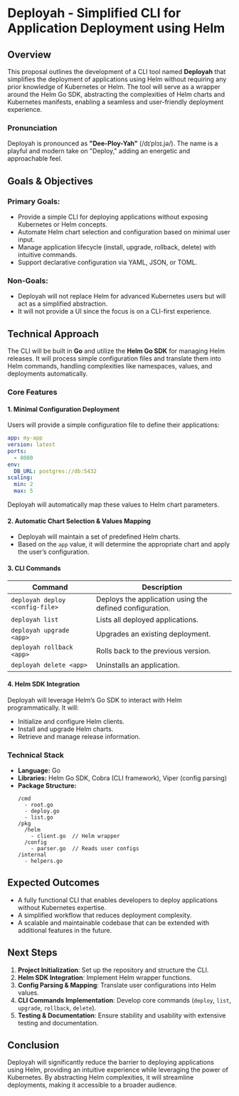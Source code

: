# Deployah - Simplified CLI for Application Deployment using Helm

## **Overview**

This proposal outlines the development of a CLI tool named **Deployah** that simplifies the deployment of applications using Helm without requiring any prior knowledge of Kubernetes or Helm. The tool will serve as a wrapper around the Helm Go SDK, abstracting the complexities of Helm charts and Kubernetes manifests, enabling a seamless and user-friendly deployment experience.

### **Pronunciation**
Deployah is pronounced as **"Dee-Ploy-Yah"** (/dɪˈplɔɪ.jə/). The name is a playful and modern take on "Deploy," adding an energetic and approachable feel.

## **Goals & Objectives**

### **Primary Goals:**

- Provide a simple CLI for deploying applications without exposing Kubernetes or Helm concepts.
- Automate Helm chart selection and configuration based on minimal user input.
- Manage application lifecycle (install, upgrade, rollback, delete) with intuitive commands.
- Support declarative configuration via YAML, JSON, or TOML.

### **Non-Goals:**

- Deployah will not replace Helm for advanced Kubernetes users but will act as a simplified abstraction.
- It will not provide a UI since the focus is on a CLI-first experience.

## **Technical Approach**

The CLI will be built in **Go** and utilize the **Helm Go SDK** for managing Helm releases. It will process simple configuration files and translate them into Helm commands, handling complexities like namespaces, values, and deployments automatically.

### **Core Features**

#### **1. Minimal Configuration Deployment**

Users will provide a simple configuration file to define their applications:

```yaml
app: my-app
version: latest
ports:
  - 8080
env:
  DB_URL: postgres://db:5432
scaling:
  min: 2
  max: 5
```

Deployah will automatically map these values to Helm chart parameters.

#### **2. Automatic Chart Selection & Values Mapping**

- Deployah will maintain a set of predefined Helm charts.
- Based on the `app` value, it will determine the appropriate chart and apply the user’s configuration.

#### **3. CLI Commands**

| Command                         | Description                                              |
|---------------------------------|----------------------------------------------------------|
| `deployah deploy <config-file>` | Deploys the application using the defined configuration. |
| `deployah list`                 | Lists all deployed applications.                         |
| `deployah upgrade <app>`        | Upgrades an existing deployment.                         |
| `deployah rollback <app>`       | Rolls back to the previous version.                      |
| `deployah delete <app>`         | Uninstalls an application.                               |

#### **4. Helm SDK Integration**

Deployah will leverage Helm’s Go SDK to interact with Helm programmatically. It will:

- Initialize and configure Helm clients.
- Install and upgrade Helm charts.
- Retrieve and manage release information.

### **Technical Stack**

- **Language:** Go
- **Libraries:** Helm Go SDK, Cobra (CLI framework), Viper (config parsing)
- **Package Structure:**
  ```
  /cmd
    - root.go
    - deploy.go
    - list.go
  /pkg
    /helm
      - client.go  // Helm wrapper
    /config
      - parser.go  // Reads user configs
  /internal
    - helpers.go
  ```

## **Expected Outcomes**

- A fully functional CLI that enables developers to deploy applications without Kubernetes expertise.
- A simplified workflow that reduces deployment complexity.
- A scalable and maintainable codebase that can be extended with additional features in the future.

## **Next Steps**

1. **Project Initialization**: Set up the repository and structure the CLI.
2. **Helm SDK Integration**: Implement Helm wrapper functions.
3. **Config Parsing & Mapping**: Translate user configurations into Helm values.
4. **CLI Commands Implementation**: Develop core commands (`deploy`, `list`, `upgrade`, `rollback`, `delete`).
5. **Testing & Documentation**: Ensure stability and usability with extensive testing and documentation.

## **Conclusion**

Deployah will significantly reduce the barrier to deploying applications using Helm, providing an intuitive experience while leveraging the power of Kubernetes. By abstracting Helm complexities, it will streamline deployments, making it accessible to a broader audience.
